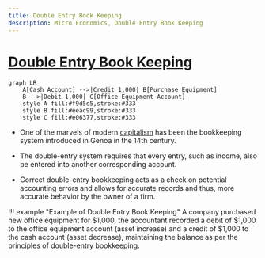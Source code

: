 ```yaml
---
title: Double Entry Book Keeping 
description: Micro Economics, Double Entry Book Keeping
---
```


# [Double Entry Book Keeping](https://www.investopedia.com/terms/d/double-entry.asp)

```mermaid
graph LR
    A[Cash Account] -->|Credit 1,000| B[Purchase Equipment]
    B -->|Debit 1,000| C[Office Equipment Account]
    style A fill:#f9d5e5,stroke:#333
    style B fill:#eeac99,stroke:#333
    style C fill:#e06377,stroke:#333
```

- One of the marvels of modern [capitalism](https://en.wikipedia.org/wiki/Capitalism) has been the bookkeeping system introduced in Genoa in the 14th century. 

- The double-entry system requires that every entry, such as income, also be entered into another corresponding account. 

- Correct double-entry bookkeeping acts as a check on potential accounting errors and allows for accurate records and thus, more accurate behavior by the owner of a firm.

!!! example "Example of Double Entry Book Keeping"
    A company purchased new office equipment for $1,000, the accountant recorded a debit of $1,000 to the office equipment account (asset increase) and a credit of $1,000 to the cash account (asset decrease), maintaining the balance as per the principles of double-entry bookkeeping.